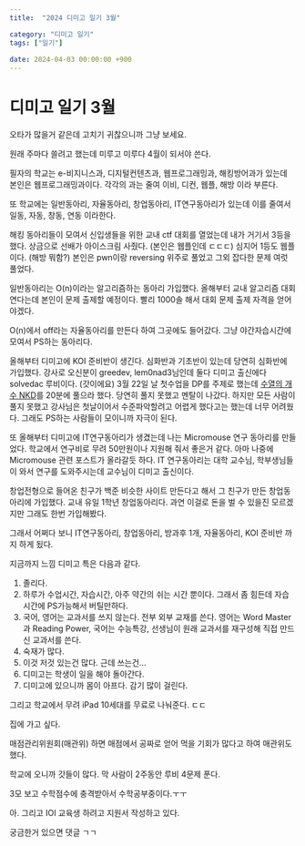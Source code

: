 ```yaml
---
title:  "2024 디미고 일기 3월"

category: "디미고 일기"
tags: ["일기"]
 
date: 2024-04-03 00:00:00 +900
---
```


# 디미고 일기 3월

오타가 많을거 같은데 고치기 귀찮으니까 그냥 보세요.

원래 주마다 쓸려고 했는데 미루고 미루다 4월이 되서야 쓴다.

필자의 학교는 e-비지니스과, 디지털컨텐츠과, 웹프로그래밍과, 해킹방어과가 있는데 본인은 웹프로그래밍과이다.
각각의 과는 줄여 이비, 디컨, 웹플, 해방 이라 부른다.

또 학교에는 일반동아리, 자율동아리, 창업동아리, IT연구동아리가 있는데 이를 줄여서 일동, 자동, 창동, 연동 이라한다.

해킹 동아리들이 모여서 신입생들을 위한 교내 ctf 대회를 열었는데 내가 거기서 3등을 했다. 상금으로 선배가 아이스크림 사줬다. (본인은 웹플인데 ㄷㄷㄷ)
심지어 1등도 웹플이다. (해방 뭐함?)
본인은 pwn이랑 reversing 위주로 풀었고 그외 잡다한 문제 여럿 풀었다.

일반동아리는 O(n)이라는 알고리즘하는 동아리 가입했다. 올해부터 교내 알고리즘 대회 연다는데 본인이 문제 출제할 예정이다. 빨리 1000솔 해서 대회 문제 출제 자격을 얻어야겠다.

O(n)에서 off라는 자율동아리를 만든다 하여 그곳에도 들어갔다. 그냥 야간자습시간에 모여서 PS하는 동아리다.

올해부터 디미고에 KOI 준비반이 생긴다. 심화반과 기초반이 있는데 당연히 심화반에 가입했다. 강사로 오신분이 greedev, lem0nad3님인데 둘다 디미고 출신에다 solvedac 루비이다. (갓이에요)
3월 22일 날 첫수업을 DP를 주제로 했는데 [수열의 개수 NKD](https://www.acmicpc.net/problem/1336)를 20분에 풀으라 했다.
당연히 풀지 못했고 멘탈이 나갔다. 하지만 모든 사람이 풀지 못했고 강사님은 첫날이어서 수준파악할려고 어렵게 했다고는 했는데 너무 어려웠다. 그래도 PS하는 사람들이 모이니까 자극이 된다.

또 올해부터 디미고에 IT연구동아리가 생겼는데 나는 Micromouse 연구 동아리를 만들었다. 학교에서 연구비로 무려 50만원이나 지원해 줘서 좋은거 같다. 아마 나중에 Micromouse 관련 포스트가 올라갈듯 하다. IT 연구동아리는 대학 교수님, 학부생님들이 와서 연구를 도와주시는데 교수님이 디미고 출신이다.

창업전형으로 들어온 친구가 백준 비슷한 사이트 만든다고 해서 그 친구가 만든 창업동아리에 가입했다. 교내 유일 1학년 창업동아리다. 과연 이걸로 돈을 벌 수 있을진 모르겠지만 그래도 한번 가입해봤다.

그래서 어쩌다 보니 IT연구동아리, 창업동아리, 방과후 1개, 자율동아리, KOI 준비반 까지 하게 됬다.

지금까지 느낌 디미고 특은 다음과 같다.
1. 졸리다.
2. 하루가 수업시간, 자습시간, 아주 약간의 쉬는 시간 뿐이다. 그래서 좀 힘든데 자습시간에 PS가능해서 버틸만하다.
3. 국어, 영어는 교과서를 쓰지 않는다. 전부 외부 교재를 쓴다. 영어는 Word Master과 Reading Power, 국어는 수능특강, 선생님이 원래 교과서를 재구성해 직접 만드신 교과서를 쓴다.
4. 숙재가 많다.
5. 이것 저것 있는건 많다. 근데 쓰는건...
6. 디미고는 학생이 일을 해야 돌아간다.
7. 디미고에 있으니까 몸이 아프다. 감기 많이 걸린다.

그리고 학교에서 무려 iPad 10세대를 무료로 나눠준다. ㄷㄷ

집에 가고 싶다.

매점관리위원회(매관위) 하면 매점에서 공짜로 얻어 먹을 기회가 많다고 하여 매관위도 했다.

학교에 오니까 갓들이 많다. 막 사람이 2주동안 루비 4문제 푼다.

3모 보고 수학점수에 충격받아서 수학공부중이다.ㅜㅜ

아. 그리고 IOI 교육생 하려고 지원서 작성하고 있다.

궁금한거 있으면 댓글 ㄱㄱ